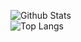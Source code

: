 <p align=center>
  
![Github Stats](https://github-readme-stats.vercel.app/api?username=JoonSimJoon&show_icons=true)<br/>
![Top Langs](https://github-readme-stats.vercel.app/api/top-langs/?username=JoonSimJoon)<br/>

</p>
